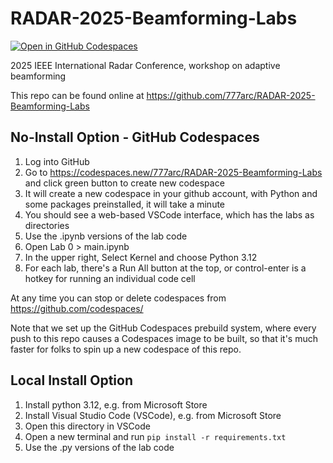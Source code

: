 # RADAR-2025-Beamforming-Labs

[![Open in GitHub Codespaces](https://github.com/codespaces/badge.svg)](https://codespaces.new/777arc/RADAR-2025-Beamforming-Labs)

2025 IEEE International Radar Conference, workshop on adaptive beamforming

This repo can be found online at https://github.com/777arc/RADAR-2025-Beamforming-Labs

## No-Install Option - GitHub Codespaces

1. Log into GitHub
2. Go to https://codespaces.new/777arc/RADAR-2025-Beamforming-Labs and click green button to create new codespace
3. It will create a new codespace in your github account, with Python and some packages preinstalled, it will take a minute
4. You should see a web-based VSCode interface, which has the labs as directories
5. Use the .ipynb versions of the lab code
6. Open Lab 0 > main.ipynb
7. In the upper right, Select Kernel and choose Python 3.12
8. For each lab, there's a Run All button at the top, or control-enter is a hotkey for running an individual code cell

At any time you can stop or delete codespaces from https://github.com/codespaces/

Note that we set up the GitHub Codespaces prebuild system, where every push to this repo causes a Codespaces image to be built, so that it's much faster for folks to spin up a new codespace of this repo.

## Local Install Option

1. Install python 3.12, e.g. from Microsoft Store
2. Install Visual Studio Code (VSCode), e.g. from Microsoft Store
3. Open this directory in VSCode
4. Open a new terminal and run `pip install -r requirements.txt`
5. Use the .py versions of the lab code

